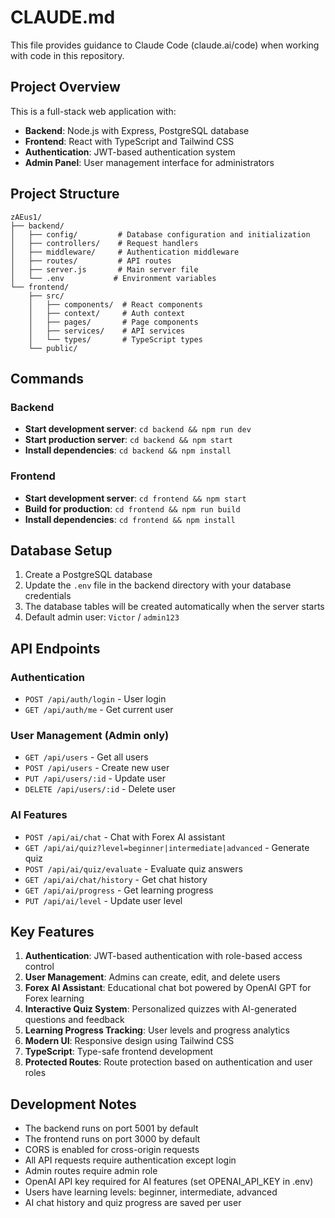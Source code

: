 # CLAUDE.md

This file provides guidance to Claude Code (claude.ai/code) when working with code in this repository.

## Project Overview

This is a full-stack web application with:
- **Backend**: Node.js with Express, PostgreSQL database
- **Frontend**: React with TypeScript and Tailwind CSS
- **Authentication**: JWT-based authentication system
- **Admin Panel**: User management interface for administrators

## Project Structure

```
zAEus1/
├── backend/
│   ├── config/         # Database configuration and initialization
│   ├── controllers/    # Request handlers
│   ├── middleware/     # Authentication middleware
│   ├── routes/         # API routes
│   ├── server.js       # Main server file
│   └── .env           # Environment variables
└── frontend/
    ├── src/
    │   ├── components/  # React components
    │   ├── context/     # Auth context
    │   ├── pages/       # Page components
    │   ├── services/    # API services
    │   └── types/       # TypeScript types
    └── public/
```

## Commands

### Backend
- **Start development server**: `cd backend && npm run dev`
- **Start production server**: `cd backend && npm start`
- **Install dependencies**: `cd backend && npm install`

### Frontend
- **Start development server**: `cd frontend && npm start`
- **Build for production**: `cd frontend && npm run build`
- **Install dependencies**: `cd frontend && npm install`

## Database Setup

1. Create a PostgreSQL database
2. Update the `.env` file in the backend directory with your database credentials
3. The database tables will be created automatically when the server starts
4. Default admin user: `Victor` / `admin123`

## API Endpoints

### Authentication
- `POST /api/auth/login` - User login
- `GET /api/auth/me` - Get current user

### User Management (Admin only)
- `GET /api/users` - Get all users
- `POST /api/users` - Create new user
- `PUT /api/users/:id` - Update user
- `DELETE /api/users/:id` - Delete user

### AI Features
- `POST /api/ai/chat` - Chat with Forex AI assistant
- `GET /api/ai/quiz?level=beginner|intermediate|advanced` - Generate quiz
- `POST /api/ai/quiz/evaluate` - Evaluate quiz answers
- `GET /api/ai/chat/history` - Get chat history
- `GET /api/ai/progress` - Get learning progress
- `PUT /api/ai/level` - Update user level

## Key Features

1. **Authentication**: JWT-based authentication with role-based access control
2. **User Management**: Admins can create, edit, and delete users
3. **Forex AI Assistant**: Educational chat bot powered by OpenAI GPT for Forex learning
4. **Interactive Quiz System**: Personalized quizzes with AI-generated questions and feedback
5. **Learning Progress Tracking**: User levels and progress analytics
6. **Modern UI**: Responsive design using Tailwind CSS
7. **TypeScript**: Type-safe frontend development
8. **Protected Routes**: Route protection based on authentication and user roles

## Development Notes

- The backend runs on port 5001 by default  
- The frontend runs on port 3000 by default
- CORS is enabled for cross-origin requests
- All API requests require authentication except login
- Admin routes require admin role
- OpenAI API key required for AI features (set OPENAI_API_KEY in .env)
- Users have learning levels: beginner, intermediate, advanced
- AI chat history and quiz progress are saved per user